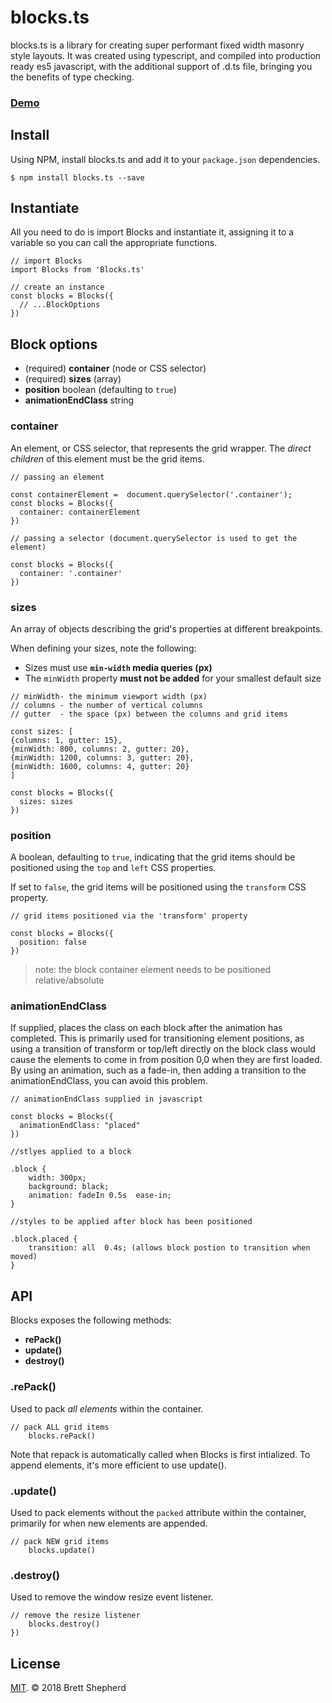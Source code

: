 # blocks.ts

blocks.ts is a library for creating super performant fixed width masonry style layouts.
It was created using typescript, and compiled into production ready es5 javascript, with the additional support of .d.ts file, bringing you the benefits of type checking.
### [Demo](https://stackblitz.com/edit/blocksts-demo "Demo")
## Install

Using NPM, install blocks.ts and add it to your `package.json` dependencies.

```
$ npm install blocks.ts --save
```

## Instantiate

All you need to do is import Blocks and instantiate it, assigning it to a variable so you can call the appropriate functions.

```
// import Blocks
import Blocks from 'Blocks.ts'

// create an instance
const blocks = Blocks({
  // ...BlockOptions
})
```

## Block options

* (required) **container** (node or CSS selector)
* (required) **sizes** (array)
* **position** boolean (defaulting to `true`)
* **animationEndClass** string

### container

An element, or CSS selector, that represents the grid wrapper. The _direct children_ of this element must be the grid items.

```
// passing an element

const containerElement =  document.querySelector('.container');
const blocks = Blocks({
  container: containerElement
})

// passing a selector (document.querySelector is used to get the element)

const blocks = Blocks({
  container: '.container'
})
```

### sizes

An array of objects describing the grid's properties at different breakpoints.

When defining your sizes, note the following:

* Sizes must use **`min-width` media queries (px)**
* The `minWidth` property **must not be added** for your smallest default size

```
// minWidth- the minimum viewport width (px)
// columns - the number of vertical columns
// gutter  - the space (px) between the columns and grid items

const sizes: [
{columns: 1, gutter: 15},
{minWidth: 800, columns: 2, gutter: 20},
{minWidth: 1200, columns: 3, gutter: 20},
{minWidth: 1600, columns: 4, gutter: 20}
]

const blocks = Blocks({
  sizes: sizes
})
```

### position

A boolean, defaulting to `true`, indicating that the grid items should be positioned using the `top` and `left` CSS properties.

If set to `false`, the grid items will be positioned using the `transform` CSS property.

```
// grid items positioned via the 'transform' property

const blocks = Blocks({
  position: false
})
```

> note: the block container element needs to be positioned relative/absolute

### animationEndClass

If supplied, places the class on each block after the animation has completed. This is primarily used for transitioning element positions, as using a transition of transform or top/left directly on the block class would cause the elements to come in from position 0,0 when they are first loaded. By using an animation, such as a fade-in, then adding a transition to the animationEndClass, you can avoid this problem.

```
// animationEndClass supplied in javascript

const blocks = Blocks({
  animationEndClass: "placed"
})

//stlyes applied to a block

.block {
	width: 300px;
	background: black;
	animation: fadeIn 0.5s  ease-in;
}

//styles to be applied after block has been positioned

.block.placed {
	transition: all  0.4s; (allows block postion to transition when moved)
}
```

## API

Blocks exposes the following methods:

* **rePack()**
* **update()**
* **destroy()**

### .rePack()

Used to pack _all elements_ within the container.

```
// pack ALL grid items
	blocks.rePack()
```

Note that repack is automatically called when Blocks is first intialized. To append elements, it's more efficient to use update().

### .update()

Used to pack elements without the `packed` attribute within the container, primarily for when new elements are appended.

```
// pack NEW grid items
	blocks.update()
```

### .destroy()

Used to remove the window resize event listener.

```
// remove the resize listener
	blocks.destroy()
})
```

## License

[MIT](https://opensource.org/licenses/MIT). © 2018 Brett Shepherd
